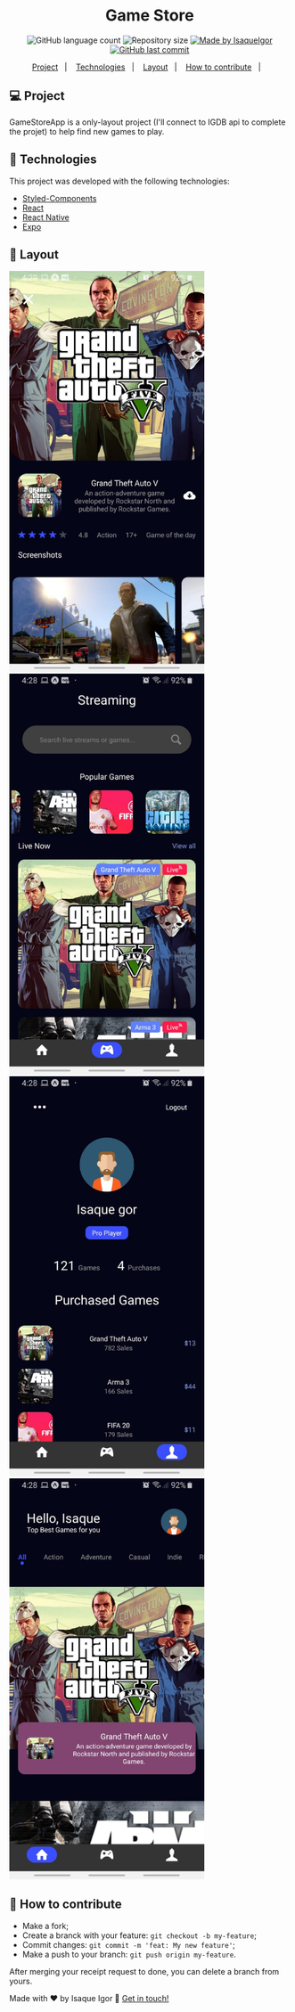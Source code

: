 <h1 align="center">
   Game Store
</h1>
<p align="center">
  <img alt="GitHub language count" src="https://img.shields.io/github/languages/count/IsaqueIgor/GameStoreApp?color=%2304D361">

  <img alt="Repository size" src="https://img.shields.io/github/repo-size/IsaqueIgor/GameStoreApp">

  <a href="https://www.linkedin.com/in/isaqueigor/">
    <img alt="Made by IsaqueIgor" src="https://img.shields.io/badge/made%20by-IsaqueIgor-%2304D361">
  </a>

  <a href="https://github.com/IsaqueIgor/GameStoreApp/commits/master">
    <img alt="GitHub last commit" src="https://img.shields.io/github/last-commit/IsaqueIgor/GameStoreApp">
  </a>
</p>

<p align="center">
  <a href="#-project">Project</a>&nbsp;&nbsp;&nbsp;|&nbsp;&nbsp;&nbsp;
  <a href="#rocket-Technologies">Technologies</a>&nbsp;&nbsp;&nbsp;|&nbsp;&nbsp;&nbsp;
  <a href="#-layout">Layout</a>&nbsp;&nbsp;&nbsp;|&nbsp;&nbsp;&nbsp;
  <a href="#-how-to-contribute">How to contribute</a>&nbsp;&nbsp;&nbsp;|&nbsp;&nbsp;&nbsp;
</p>

## 💻 Project

GameStoreApp is a only-layout project (I'll connect to IGDB api to complete the projet) to help find new games to play.

## :rocket: Technologies

This project was developed with the following technologies:

- [Styled-Components][styledcomp]
- [React][reactjs]
- [React Native][rn]
- [Expo][expo]

## 🔖 Layout

<p align="flex">
  <img alt="Layout" title="#Layout" src=".github/L01.jpeg" width="350px" />
  <img alt="Layout" title="#Layout" src=".github/L02.jpeg" width="350px" />
  <img alt="Layout" title="#Layout" src=".github/L03.jpeg" width="350px" />
  <img alt="Layout" title="#Layout" src=".github/L04.jpeg" width="350px" />
</p>

## 🤔 How to contribute

- Make a fork;
- Create a branck with your feature: `git checkout -b my-feature`;
- Commit changes: `git commit -m 'feat: My new feature'`;
- Make a push to your branch: `git push origin my-feature`.

After merging your receipt request to done, you can delete a branch from yours.

Made with ♥ by Isaque Igor :wave: [Get in touch!](https://www.linkedin.com/in/isaqueigor/)

[nodejs]: https://nodejs.org/
[styledcomp]: https://styled-components.com/
[expo]: https://expo.io/
[reactjs]: https://reactjs.org
[rn]: https://facebook.github.io/react-native/
[yarn]: https://yarnpkg.com/
[vs]: https://code.visualstudio.com/
[vceditconfig]: https://marketplace.visualstudio.com/items?itemName=EditorConfig.EditorConfig
[vceslint]: https://marketplace.visualstudio.com/items?itemName=dbaeumer.vscode-eslint
[prettier]: https://marketplace.visualstudio.com/items?itemName=esbenp.prettier-vscode
